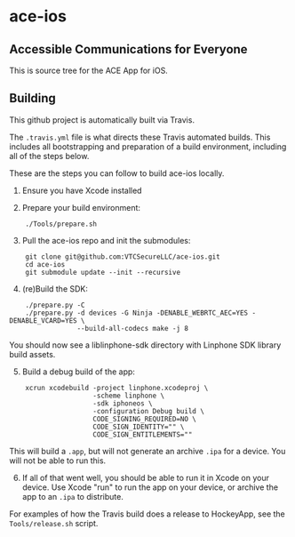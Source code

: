 # ace-ios

## Accessible Communications for Everyone 

This is source tree for the ACE App for iOS.

## Building

This github project is automatically built via Travis.

The `.travis.yml` file is what directs these Travis automated builds. This includes all bootstrapping and preparation of a build environment, including all of the steps below.

These are the steps you can follow to build ace-ios locally.

1. Ensure you have Xcode installed

2. Prepare your build environment:

```
    ./Tools/prepare.sh
```
    
3. Pull the ace-ios repo and init the submodules:
    
```
    git clone git@github.com:VTCSecureLLC/ace-ios.git
    cd ace-ios
    git submodule update --init --recursive
```


4. (re)Build the SDK:
    
```
    ./prepare.py -C
    ./prepare.py -d devices -G Ninja -DENABLE_WEBRTC_AEC=YES -DENABLE_VCARD=YES \
                 --build-all-codecs make -j 8
```

You should now see a liblinphone-sdk directory with Linphone SDK library build assets.

5. Build a debug build of the app:
    
```
    xcrun xcodebuild -project linphone.xcodeproj \
                     -scheme linphone \
                     -sdk iphoneos \
                     -configuration Debug build \
                     CODE_SIGNING_REQUIRED=NO \
                     CODE_SIGN_IDENTITY="" \
                     CODE_SIGN_ENTITLEMENTS=""
```

This will build a `.app`, but will not generate an archive `.ipa` for a device. You will not be able to run this.

6.  If all of that went well, you should be able to run it in Xcode on your device. Use Xcode "run" to run the app on your device, or archive the app to an `.ipa` to distribute.

For examples of how the Travis build does a release to HockeyApp, see the `Tools/release.sh` script.

